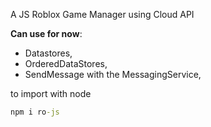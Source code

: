A JS Roblox Game Manager using Cloud API

**Can use for now**:
- Datastores,
- OrderedDataStores,
- SendMessage with the MessagingService,

to import with node

```cmd
npm i ro-js
```

